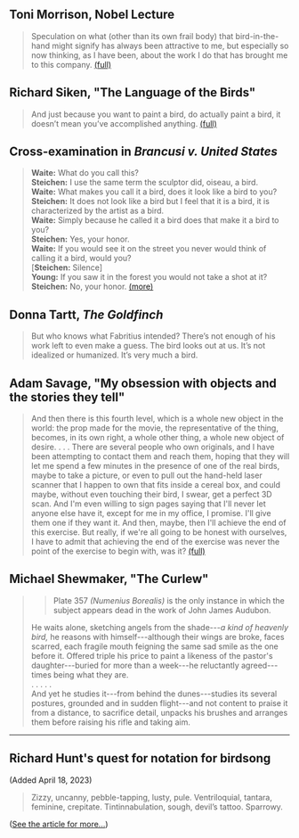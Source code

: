 ## Toni Morrison, Nobel Lecture

> Speculation on what (other than its own frail body) that bird-in-the-hand might signify has always been attractive to me, but especially so now thinking, as I have been, about the work I do that has brought me to this company. [(full)](https://www.nobelprize.org/prizes/literature/1993/morrison/lecture/)

## Richard Siken, "The Language of the Birds"

> And just because you want to paint a bird, do actually paint a bird, it doesn’t mean you’ve accomplished anything. [(full)](https://poets.org/poem/language-birds)

## Cross-examination in _Brancusi v. United States_

> **Waite:** What do you call this?  
> **Steichen:** I use the same term the sculptor did, oiseau, a bird.  
> **Waite:** What makes you call it a bird, does it look like a bird to you?  
> **Steichen:** It does not look like a bird but I feel that it is a bird, it is 
> characterized by the artist as a bird.  
> **Waite:** Simply because he called it a bird does that make it a bird to you?  
> **Steichen:** Yes, your honor.  
> **Waite:** If you would see it on the street you never would think of 
> calling it a bird, would you?  
> [**Steichen:** Silence]  
> **Young:** If you saw it in the forest you would not take a shot at it?  
> **Steichen:** No, your honor. [(more)](https://www.legalaffairs.org/issues/September-October-2002/story_giry_sepoct2002.msp)

## Donna Tartt, _The Goldfinch_

> But who knows what Fabritius intended? There’s not enough of his work left to even make a guess. The bird looks out at us. It’s not idealized or humanized. It’s very much a bird.

## Adam Savage, "My obsession with objects and the stories they tell"

> And then there is this fourth level, which is a whole new object in the world: the prop made for the movie, the representative of the thing, becomes, in its own right, a whole other thing, a whole new object of desire. . . . There are several people who own originals, and I have been attempting to contact them and reach them, hoping that they will let me spend a few minutes in the presence of one of the real birds, maybe to take a picture, or even to pull out the hand-held laser scanner that I happen to own that fits inside a cereal box, and could maybe, without even touching their bird, I swear, get a perfect 3D scan. And I'm even willing to sign pages saying that I'll never let anyone else have it, except for me in my office, I promise. I'll give them one if they want it. And then, maybe, then I'll achieve the end of this exercise. But really, if we're all going to be honest with ourselves, I have to admit that achieving the end of the exercise was never the point of the exercise to begin with, was it? [(full)](https://www.youtube.com/watch?v=29SopXQfc_s)

## Michael Shewmaker, "The Curlew"

> > Plate 357 _(Numenius Borealis)_ is the only instance in which the subject appears dead in the work of John James Audubon.
>
> He waits alone, sketching angels from the shade---_a kind of heavenly bird,_ he reasons with himself---although their wings are broke, faces scarred, each fragile mouth feigning the same sad smile as the one before it. Offered triple his price to paint a likeness of the pastor's daughter---buried for more than a week---he reluctantly agreed---times being what they are.  
> . . . . .  
> And yet he studies it---from behind the dunes---studies its several postures, grounded and in sudden flight---and not content to praise it from a distance, to sacrifice detail, unpacks his brushes and arranges them before raising his rifle and taking aim.

---

## Richard Hunt's quest for notation for birdsong

(Added April 18, 2023)

> Zizzy, uncanny, pebble-tapping, lusty, pule. Ventriloquial, tantara,
> feminine, crepitate. Tintinnabulation, sough, devil’s tattoo. Sparrowy.

([See the article for
more...](https://daily.jstor.org/what-it-sounds-like-when-doves-cry/))
